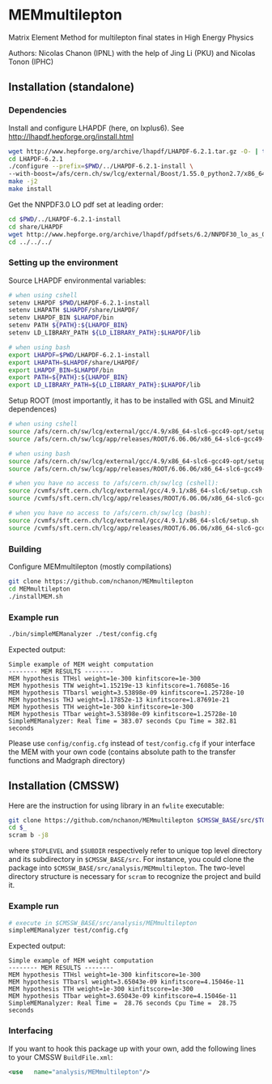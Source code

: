 # MEMmultilepton
Matrix Element Method for multilepton final states in High Energy Physics

Authors: Nicolas Chanon (IPNL) with the help of Jing Li (PKU) and Nicolas Tonon (IPHC)

## Installation (standalone)

### Dependencies

Install and configure LHAPDF (here, on lxplus6). See http://lhapdf.hepforge.org/install.html

```bash
wget http://www.hepforge.org/archive/lhapdf/LHAPDF-6.2.1.tar.gz -O- | tar xz
cd LHAPDF-6.2.1
./configure --prefix=$PWD/../LHAPDF-6.2.1-install \ 
--with-boost=/afs/cern.ch/sw/lcg/external/Boost/1.55.0_python2.7/x86_64-slc6-gcc47-opt
make -j2
make install
```

Get the NNPDF3.0 LO pdf set at leading order:
```bash
cd $PWD/../LHAPDF-6.2.1-install
cd share/LHAPDF
wget http://www.hepforge.org/archive/lhapdf/pdfsets/6.2/NNPDF30_lo_as_0118.tar.gz -O- | tar xz
cd ../../../
```

### Setting up the environment

Source LHAPDF environmental variables:

```bash
# when using cshell
setenv LHAPDF $PWD/LHAPDF-6.2.1-install
setenv LHAPATH $LHAPDF/share/LHAPDF/
setenv LHAPDF_BIN $LHAPDF/bin
setenv PATH ${PATH}:${LHAPDF_BIN}
setenv LD_LIBRARY_PATH ${LD_LIBRARY_PATH}:$LHAPDF/lib

# when using bash
export LHAPDF=$PWD/LHAPDF-6.2.1-install
export LHAPATH=$LHAPDF/share/LHAPDF/
export LHAPDF_BIN=$LHAPDF/bin
export PATH=${PATH}:${LHAPDF_BIN}
export LD_LIBRARY_PATH=${LD_LIBRARY_PATH}:$LHAPDF/lib
```

Setup ROOT (most importantly, it has to be installed with GSL and Minuit2 dependences)

```bash
# when using cshell
source /afs/cern.ch/sw/lcg/external/gcc/4.9/x86_64-slc6-gcc49-opt/setup.csh
source /afs/cern.ch/sw/lcg/app/releases/ROOT/6.06.06/x86_64-slc6-gcc49-opt/root/bin/thisroot.csh

# when using bash
source /afs/cern.ch/sw/lcg/external/gcc/4.9/x86_64-slc6-gcc49-opt/setup.sh
source /afs/cern.ch/sw/lcg/app/releases/ROOT/6.06.06/x86_64-slc6-gcc49-opt/root/bin/thisroot.sh

# when you have no access to /afs/cern.ch/sw/lcg (cshell):
source /cvmfs/sft.cern.ch/lcg/external/gcc/4.9.1/x86_64-slc6/setup.csh
source /cvmfs/sft.cern.ch/lcg/app/releases/ROOT/6.06.06/x86_64-slc6-gcc49-opt/root/bin/thisroot.csh

# when you have no access to /afs/cern.ch/sw/lcg (bash):
source /cvmfs/sft.cern.ch/lcg/external/gcc/4.9.1/x86_64-slc6/setup.sh
source /cvmfs/sft.cern.ch/lcg/app/releases/ROOT/6.06.06/x86_64-slc6-gcc49-opt/root/bin/thisroot.sh
```

### Building

Configure MEMmultilepton (mostly compilations)

```bash
git clone https://github.com/nchanon/MEMmultilepton
cd MEMmultilepton
./installMEM.sh
```

### Example run

```bash
./bin/simpleMEManalyzer ./test/config.cfg
```

Expected output:
```
Simple example of MEM weight computation
-------- MEM RESULTS --------
MEM hypothesis TTHsl weight=1e-300 kinfitscore=1e-300
MEM hypothesis TTW weight=1.15219e-13 kinfitscore=1.76085e-16
MEM hypothesis TTbarsl weight=3.53898e-09 kinfitscore=1.25728e-10
MEM hypothesis THJ weight=1.17852e-13 kinfitscore=1.87691e-21
MEM hypothesis TTH weight=1e-300 kinfitscore=1e-300
MEM hypothesis TTbar weight=3.53898e-09 kinfitscore=1.25728e-10
SimpleMEManalyzer: Real Time = 383.07 seconds Cpu Time = 382.81 seconds
```

Please use `config/config.cfg` instead of `test/config.cfg` if your interface the MEM with your own code (contains absolute path to the transfer functions and Madgraph directory)


## Installation (CMSSW)

Here are the instruction for using library in an `fwlite` executable:

```bash
git clone https://github.com/nchanon/MEMmultilepton $CMSSW_BASE/src/$TOPLEVEL/$SUBDIR
cd $_
scram b -j8
```
where `$TOPLEVEL` and `$SUBDIR` respectively refer to unique top level directory and its subdirectory in `$CMSSW_BASE/src`.
For instance, you could clone the package into `$CMSSW_BASE/src/analysis/MEMmultilepton`.
The two-level directory structure is necessary for `scram` to recognize the project and build it.

### Example run

```bash
# execute in $CMSSW_BASE/src/analysis/MEMmultilepton
simpleMEManalyzer test/config.cfg
```

Expected output:
```
Simple example of MEM weight computation
-------- MEM RESULTS --------
MEM hypothesis TTHsl weight=1e-300 kinfitscore=1e-300
MEM hypothesis TTbarsl weight=3.65043e-09 kinfitscore=4.15046e-11
MEM hypothesis TTH weight=1e-300 kinfitscore=1e-300
MEM hypothesis TTbar weight=3.65043e-09 kinfitscore=4.15046e-11
SimpleMEManalyzer: Real Time =  28.76 seconds Cpu Time =  28.75 seconds
```

### Interfacing

If you want to hook this package up with your own, add the following lines to your CMSSW `BuildFile.xml`:
```xml
<use   name="analysis/MEMmultilepton"/>
```
